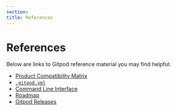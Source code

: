 ```yaml
---
section:
title: References
---
```


<script context="module">
  export const prerender = true;
</script>

# References

Below are links to Gitpod reference material you may find helpful:

- [Product Compatibility Matrix](/docs/references/compatibility?user)
- [`.gitpod.yml`](/docs/references/gitpod-yml)
- [Command Line Interface](/docs/references/gitpod-cli)
- [Roadmap](/docs/help/public-roadmap)
- [Gitpod Releases](/docs/help/public-roadmap/release-cycle)
